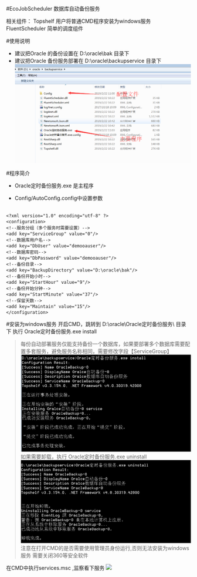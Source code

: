 #EcoJobScheduler
数据库自动备份服务

相关组件：
   Topshelf  用户将普通CMD程序安装为windows服务
   FluentScheduler  简单的调度组件
   
   
#使用说明

 - 建议把Oracle 的备份设置在 D:\oracle\bak 目录下
 - 建议把Oracle 备份服务部署在 D:\oracle\backupservice 目录下
  ![](shot.png)

#程序简介
 - Oracle定时备份服务.exe 是主程序

 - Config/AutoConfig.config中设置参数
~~~

<?xml version="1.0" encoding="utf-8" ?>
<configuration>
<!--服务分组（多个服务时需要设置）-->
<add key="ServiceGroup" value="0"/>
<!--数据库用户名-->
<add key="DbUser" value="demooauser"/>
<!--数据库密码-->
<add key="DbPassword" value="demooauser"/>
<!--备份目录-->
<add key="BackupDirectory" value="D:\oracle\bak"/>
<!--备份开始小时-->
<add key="StartHour" value="9"/>
<!--备份开始分钟-->
<add key="StartMinute" value="37"/>
<!--保留天数-->
<add key="Maintain" value="15"/>
</configuration>
~~~


#安装为windows服务
开启CMD，跳转到 D:\oracle\Oracle定时备份服务\ 目录下
执行 Oracle定时备份服务.exe install
>每份自动部署服务仅能支持备份一个数据库，如果要部署多个数据库需要配置多套服务，避免服务名称相同，需要修改字段【ServiceGroup】
![](install.png)
如果需要卸载，执行 Oracle定时备份服务.exe uninstall
![](uninstall.png)
注意在打开CMD的是否需要使用管理员身份运行,否则无法安装为windows服务
需要关闭360等安全软件

在CMD中执行services.msc ,监察看下服务
![](serivices.png)





